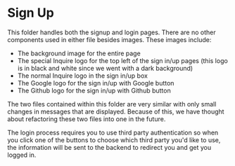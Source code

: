 # Sign Up

This folder handles both the signup and login pages. There are no other components used in either file besides images. These images include:

- The background image for the entire page
- The special Inquire logo for the top left of the sign in/up pages (this logo is in black and white since we went with a dark background)
- The normal Inquire logo in the sign in/up box
- The Google logo for the sign in/up with Google button
- The Github logo for the sign in/up with Github button

The two files contained within this folder are very similar with only small changes in messages that are displayed. Because of this, we have thought about refactoring these two files into one in the future.

The login process requires you to use third party authentication so when you click one of the buttons to choose which third party you'd like to use, the information will be sent to the backend to redirect you and get you logged in.
